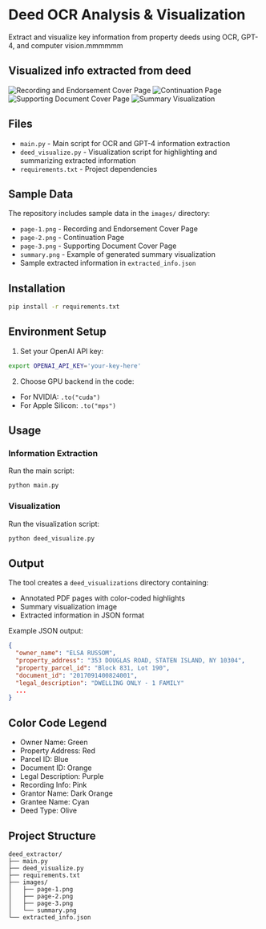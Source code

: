 # Deed OCR Analysis & Visualization

Extract and visualize key information from property deeds using OCR, GPT-4, and computer vision.mmmmmm


## Visualized info extracted from deed
![Recording and Endorsement Cover Page](images/annotated_page_1.png)
![Continuation Page](images/annotated_page_2.png)
![Supporting Document Cover Page](images/annotated_page_3.png)
![Summary Visualization](images/summary.png)

## Files

- `main.py` - Main script for OCR and GPT-4 information extraction
- `deed_visualize.py` - Visualization script for highlighting and summarizing extracted information
- `requirements.txt` - Project dependencies

## Sample Data

The repository includes sample data in the `images/` directory:
- `page-1.png` - Recording and Endorsement Cover Page
- `page-2.png` - Continuation Page
- `page-3.png` - Supporting Document Cover Page
- `summary.png` - Example of generated summary visualization
- Sample extracted information in `extracted_info.json`

## Installation

```bash
pip install -r requirements.txt
```

## Environment Setup

1. Set your OpenAI API key:
```bash
export OPENAI_API_KEY='your-key-here'
```

2. Choose GPU backend in the code:
- For NVIDIA: `.to("cuda")`
- For Apple Silicon: `.to("mps")`

## Usage

### Information Extraction
Run the main script:
```bash
python main.py
```

### Visualization
Run the visualization script:
```bash
python deed_visualize.py
```

## Output

The tool creates a `deed_visualizations` directory containing:
- Annotated PDF pages with color-coded highlights
- Summary visualization image
- Extracted information in JSON format

Example JSON output:
```json
{
  "owner_name": "ELSA RUSSOM",
  "property_address": "353 DOUGLAS ROAD, STATEN ISLAND, NY 10304",
  "property_parcel_id": "Block 831, Lot 190",
  "document_id": "2017091400824001",
  "legal_description": "DWELLING ONLY - 1 FAMILY"
  ...
}
```

## Color Code Legend

- Owner Name: Green
- Property Address: Red
- Parcel ID: Blue
- Document ID: Orange
- Legal Description: Purple
- Recording Info: Pink
- Grantor Name: Dark Orange
- Grantee Name: Cyan
- Deed Type: Olive

## Project Structure

```
deed_extractor/
├── main.py
├── deed_visualize.py
├── requirements.txt
├── images/
│   ├── page-1.png
│   ├── page-2.png
│   ├── page-3.png
│   └── summary.png
└── extracted_info.json
```
